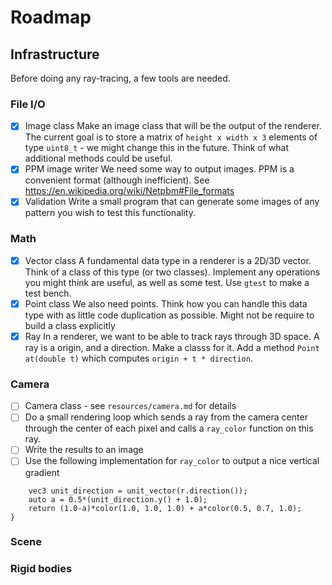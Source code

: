 # Roadmap

## Infrastructure

Before doing any ray-tracing, a few tools are needed.

### File I/O

- [x] Image class
  Make an image class that will be the output of the renderer. The current goal is to store a matrix of `height x width x 3` elements of type `uint8_t` - we might change this in the future. Think of what additional methods could be useful.
- [x] PPM image writer
  We need some way to output images. PPM is a convenient format (although inefficient). See https://en.wikipedia.org/wiki/Netpbm#File_formats
- [x] Validation
  Write a small program that can generate some images of any pattern you wish to test this functionality.

### Math

- [x] Vector class
  A fundamental data type in a renderer is a 2D/3D vector. Think of a class of this type (or two classes). Implement any operations you might think are useful, as well as some test. Use `gtest` to make a test bench.
- [x] Point class
  We also need points. Think how you can handle this data type with as little code duplication as possible. Might not be require to build a class explicitly
- [x] Ray
  In a renderer, we want to be able to track rays through 3D space. A ray is a origin, and a direction. Make a classs for it. Add a method `Point at(double t)` which computes `origin + t * direction`.

### Camera

- [ ] Camera class - see `resources/camera.md` for details
- [ ] Do a small rendering loop which sends a ray from the camera center through the center of each pixel and calls a `ray_color` function on this ray.
- [ ] Write the results to an image
- [ ] Use the following implementation for `ray_color` to output a nice vertical gradient

``` color ray_color(const ray& r) {
    vec3 unit_direction = unit_vector(r.direction());
    auto a = 0.5*(unit_direction.y() + 1.0);
    return (1.0-a)*color(1.0, 1.0, 1.0) + a*color(0.5, 0.7, 1.0);
}
```

### Scene

### Rigid bodies
